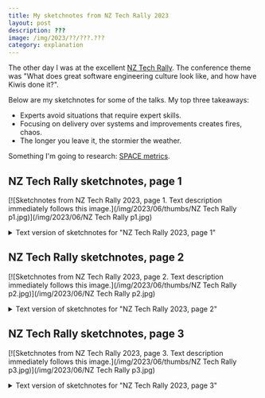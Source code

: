 ```yaml
---
title: My sketchnotes from NZ Tech Rally 2023
layout: post
description: ???
image: /img/2023/??/???.???
category: explanation
---
```


The other day I was at the excellent [NZ Tech Rally](https://nztechrally.com/). The conference theme was "What does great software engineering culture look like, and how have Kiwis done it?". 

Below are my sketchnotes for some of the talks. My top three takeaways: 

- Experts avoid situations that require expert skills.
- Focusing on delivery over systems and improvements creates fires, chaos.
- The longer you leave it, the stormier the weather.

Something I'm going to research: [SPACE metrics](https://queue.acm.org/detail.cfm?id=3454124).

## NZ Tech Rally sketchnotes, page 1

[![Sketchnotes from NZ Tech Rally 2023, page 1. Text description immediately follows this image.](/img/2023/06/thumbs/NZ Tech Rally p1.jpg)](/img/2023/06/NZ Tech Rally p1.jpg)

<details>
    <summary>Text version of sketchnotes for "NZ Tech Rally 2023, page 1"</summary>
<div markdown="1">
- Kiwiana and code
	- About 5% of the NZ workforce is in tech. This is less than other countries, especially the US. Many tech workers are migrants.
	- NZ companies are good at culture add (over culture fit).
	- People want to be paid fairly, not paid the most.
	- Make it safe to stand out.
- Experts avoid situations that require expert skills.
- Communities, Code, and Creative Commons
	- Identity-first: open source developer vs developer who works in open source.
	- Open Source is particularly good for sharing knowledge and switching roles.
</div>
</details>

## NZ Tech Rally sketchnotes, page 2

[![Sketchnotes from NZ Tech Rally 2023, page 2. Text description immediately follows this image.](/img/2023/06/thumbs/NZ Tech Rally p2.jpg)](/img/2023/06/NZ Tech Rally p2.jpg)

<details>
    <summary>Text version of sketchnotes for "NZ Tech Rally 2023, page 2"</summary>
<div markdown="1">
- The fine line between chaos and order
	- Focusing on delivery over systems and improvements creates fires, chaos.
	- The yin  yang of tech: Product / Unknown / Chaos and Engineering / Known / Order.
	- Enablers, not gatekeepers.
- Fostering a quality quality culture
	- Culture emerges from Values, Behaviours, Interactions. You can't change culture directly.
	- What the values / principles are is almost unimportant: they're made by the community.
- Building security in your engineering culture
	- Security is often seen as The Department of No.
	- The longer you leave it, the stormier the weather.
	- All the power lies in the team.
</div>
</details>

## NZ Tech Rally sketchnotes, page 3

[![Sketchnotes from NZ Tech Rally 2023, page 3. Text description immediately follows this image.](/img/2023/06/thumbs/NZ Tech Rally p3.jpg)](/img/2023/06/NZ Tech Rally p3.jpg)

<details>
    <summary>Text version of sketchnotes for "NZ Tech Rally 2023, page 3"</summary>
<div markdown="1">
- Two research-backed sets of metrics:
	- DORA: DevOps, Research and Assessment. Measures Velocity and Stability.
	- SPACE: Satisfaction and Wellbeing, Performance, Activity, Communication and Collaboration, Efficiency and Flow. Adds human elements to DORA.
- Psychological Safety, Share Experience, Diverse and Inclusive: builds a strong team culture.
- Use metrics effectively: 
	- (additional, real world) context
	- transparency (access to your own data)
	- openness
	- avoid individual performance metrics (don't rank, don't even track!) (focus on the team)
</div>
</details>
